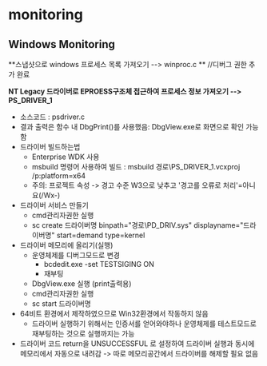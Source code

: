 ﻿# monitoring

## Windows Monitoring
**스냅샷으로 windows 프로세스 목록 가져오기 --> winproc.c **
//디버그 권한 추가 완료

**NT Legacy 드라이버로 EPROESS구조체 접근하여 프로세스 정보 가져오기 --> PS_DRIVER_1**
- 소스코드 : psdriver.c
- 결과 출력은 함수 내 DbgPrint()를 사용했음: DbgView.exe로 화면으로 확인 가능함
- 드라이버 빌드하는법
    * Enterprise WDK 사용
    * msbuild 명령어 사용하여 빌드 : msbuild 경로\PS_DRIVER_1.vcxproj /p:platform=x64
    * 주의: 프로젝트 속성 -> 경고 수준 W3으로 낮추고 '경고를 오류로 처리'=아니요(/Wx-)
- 드라이버 서비스 만들기
    * cmd관리자권한 실행
    * sc create 드라이버명 binpath="경로\PD_DRIV.sys" displayname="드라이버명" start=demand type=kernel
- 드라이버 메모리에 올리기(실행)
    * 운영체제를 디버그모드로 변경
        * bcdedit.exe -set TESTSIGING ON
        * 재부팅
    * DbgView.exe 실행 (print출력용)
    * cmd관리자권한 실행
    * sc start 드라이버명
- 64비트 환경에서 제작하였으므로 Win32환경에서 작동하지 않음
    - 드라이버 실행하기 위해서는 인증서를 얻어와야하나 운영체제를 테스트모드로 재부팅하는 것으로 실행까지는 가능
- 드라이버 코드 return을 UNSUCCESSFUL 로 설정하여 드라이버 실행과 동시에 메모리에서 자동으로 내려감
    -> 따로 메모리공간에서 드라이버를 해제할 필요 없음    
